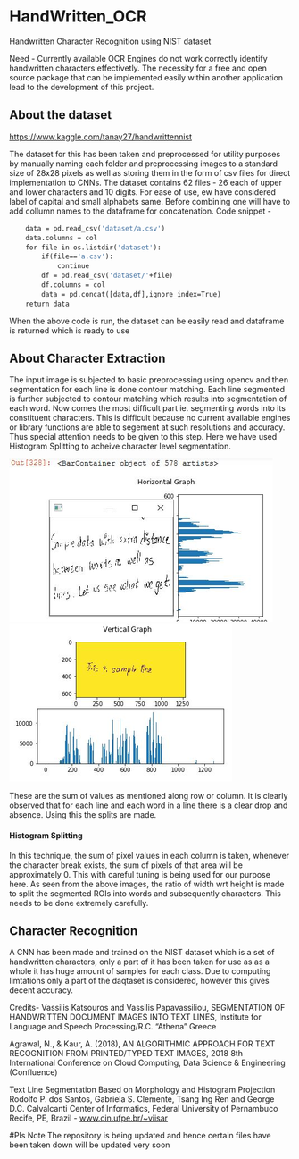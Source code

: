 # HandWritten_OCR
Handwritten Character Recognition using NIST dataset

Need - Currently available OCR Engines do not work correctly identify handwritten characters effectivetly. The necessity for a free and open source package that can be implemented easily within another application lead to the development of this project.
## About the dataset
https://www.kaggle.com/tanay27/handwrittennist

The dataset for this has been taken and preprocessed for utility purposes by manually naming each folder and preprocessing images to a standard size of 28x28 pixels as well as storing them in the form of csv files for direct implementation to CNNs.
The dataset contains 62 files - 26 each of upper and lower characters and 10 digits. For ease of use, ew have considered label of capital and small alphabets same.
Before combining one will have to add collumn names to the dataframe for concatenation.
Code snippet  - 
``` def initialise():
    data = pd.read_csv('dataset/a.csv')
    data.columns = col
    for file in os.listdir('dataset'):
        if(file=='a.csv'):
            continue
        df = pd.read_csv('dataset/'+file)
        df.columns = col
        data = pd.concat([data,df],ignore_index=True)
    return data 
 ```   
When the above code is run, the dataset can be easily read and dataframe is returned which is ready to use

## About Character Extraction
The input image is subjected to basic preprocessing using opencv and then segmentation for each line is done contour matching.
Each line segmented is further subjected to contour matching which results into segmentation of each word. 
Now comes the most difficult part ie. segmenting words into its constituent characters. 
This is difficult because no current available engines or library functions are able to segement at such resolutions and accuracy.
Thus special attention needs to be given to this step.
Here we have used Histogram Splitting to acheive character level segmentation.

![alt text](https://github.com/Tanay-27/HandWritten_OCR/blob/main/h.JPG)
![alt text](https://github.com/Tanay-27/HandWritten_OCR/blob/main/v.JPG)

These are the sum of values as mentioned along row or column. It is clearly observed that for each line and each word in a line there is a clear drop and absence. 
Using this the splits are made. 
#### Histogram Splitting
In this technique, the sum of pixel values in each column is taken, whenever the character break exists, the sum of pixels of that area will be approximately 0.
This with careful tuning is being used for our purpose here.
As seen from the above images, the ratio of width wrt height is made to split the segmented ROIs into words and subsequently characters. This needs to be done extremely carefully.

## Character Recognition
A CNN has been made and trained on the NIST dataset which is a set of handwritten characters, only a part of it has been taken for use as as a whole it has huge amount of samples for each class. Due to computing limtations only a part of the daqtaset is considered, however this gives decent accuracy.

Credits-
Vassilis Katsouros and Vassilis Papavassiliou, SEGMENTATION OF HANDWRITTEN DOCUMENT IMAGES INTO TEXT LINES, 
Institute for Language and Speech Processing/R.C. “Athena” Greece

Agrawal, N., & Kaur, A. (2018), AN ALGORITHMIC APPROACH FOR TEXT RECOGNITION FROM PRINTED/TYPED TEXT IMAGES,
2018 8th International Conference on Cloud Computing, Data Science & Engineering (Confluence)

Text Line Segmentation Based on Morphology and Histogram Projection 
Rodolfo P. dos Santos, Gabriela S. Clemente, Tsang Ing Ren and George D.C. Calvalcanti Center of Informatics, 
Federal University of Pernambuco Recife, PE, Brazil - www.cin.ufpe.br/~viisar

#Pls Note 
The repository is being updated and hence certain files have been taken down will be updated very soon

